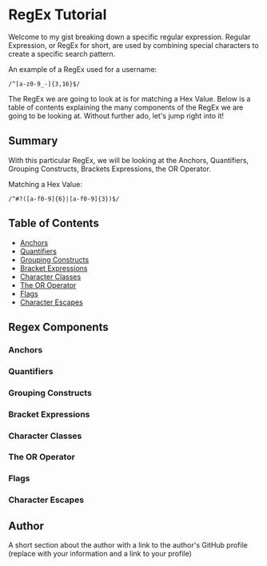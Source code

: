 # RegEx Tutorial

Welcome to my gist breaking down a specific regular expression. Regular Expression, or RegEx for short, are used by combining special characters to create a specific search pattern.
<p>An example of a RegEx used for a username:</p>
<pre><code>/^[a-z0-9_-]{3,16}$/</pre></code>
The RegEx we are going to look at is for matching a Hex Value. Below is a table of contents explaining the many components of the RegEx we are going to be looking at. Without further ado, let's jump right into it!

## Summary

With this particular RegEx, we will be looking at the Anchors, Quantifiers, Grouping Constructs, Brackets Expressions, the OR Operator.

<p>Matching a Hex Value:</p>
<pre><code>/^#?([a-f0-9]{6}|[a-f0-9]{3})$/</pre></code>

## Table of Contents

- [Anchors](#anchors)
- [Quantifiers](#quantifiers)
- [Grouping Constructs](#grouping-constructs)
- [Bracket Expressions](#bracket-expressions)
- [Character Classes](#character-classes)
- [The OR Operator](#the-or-operator)
- [Flags](#flags)
- [Character Escapes](#character-escapes)

## Regex Components

### Anchors

### Quantifiers

### Grouping Constructs

### Bracket Expressions

### Character Classes

### The OR Operator

### Flags

### Character Escapes

## Author

A short section about the author with a link to the author's GitHub profile (replace with your information and a link to your profile)
